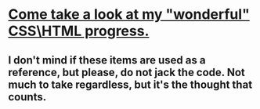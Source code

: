<h1><a href="http://cis-iis2.temple.edu/Spring2017/CIS3344_tuf15947/Lab1/index.html" target="_blank">Come take a look at my "wonderful" CSS\HTML progress.</a></h1>

<h2>I don't mind if these items are used as a reference, but please, do not jack the code. Not much to take regardless, but it's the thought that counts.</h2>
